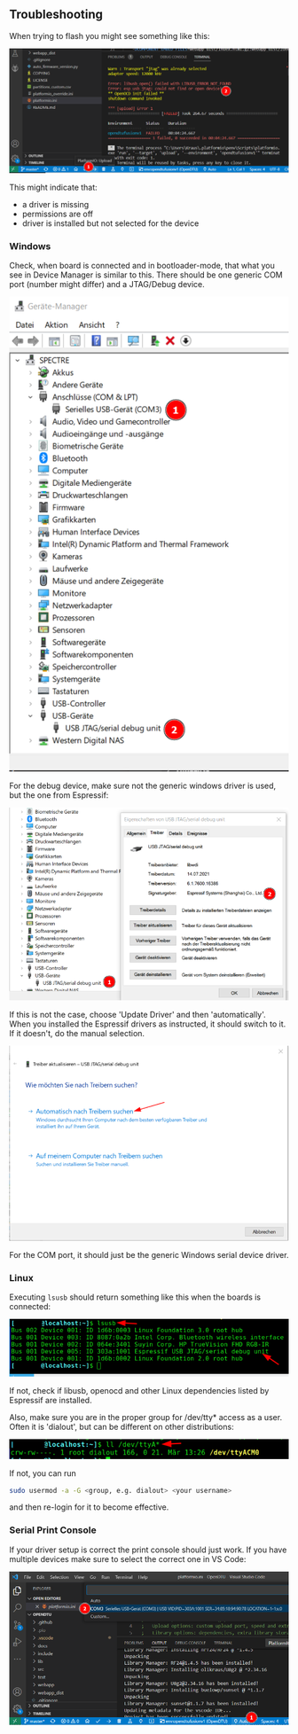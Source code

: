 ## Troubleshooting

When trying to flash you might see something like this:

![UploadError](pics/UploadError.png)

This might indicate that:

- a driver is missing
- permissions are off
- driver is installed but not selected for the device

### Windows

Check, when board is connected and in bootloader-mode, that what you see in Device Manager is similar to this. There should be one generic COM port (number might differ) and a JTAG/Debug device.

![DeviceManager](pics/DeviceManager.png)

For the debug device, make sure not the generic windows driver is used, but the one from Espressif:

![VerifyEspressifDriver](pics/VerifyEspressifDriver.png)

If this is not the case, choose 'Update Driver' and then 'automatically'. When you installed the Espressif drivers as instructed, it should switch to it. If it doesn't, do the manual selection.

![AutomaticallySelectDriver](pics/AutomaticallySelectDriver.png)

For the COM port, it should just be the generic Windows serial device driver.

### Linux

Executing `lsusb` should return something like this when the boards is connected:

![lsusbEspressifDebug](pics/lsusbEspressifDebug.png)

If not, check if libusb, openocd and other Linux dependencies listed by Espressif are installed.

Also, make sure you are in the proper group for /dev/tty* access as a user. Often it is 'dialout', but can be different on other distributions:

![TTYACMDialoutGroup](pics/TTYACMDialoutGroup.png)

If not, you can run

```sh
sudo usermod -a -G <group, e.g. dialout> <your username>
```

 and then re-login for it to become effective.

### Serial Print Console

If your driver setup is correct the print console should just work.
If you have multiple devices make sure to select the correct one in VS Code:

![COMPortSelection](pics/COMPortSelection.png)
